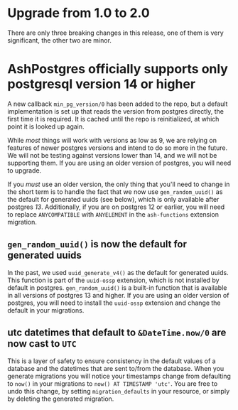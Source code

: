 # Upgrade from 1.0 to 2.0

There are only three breaking changes in this release, one of them is very significant, the other two are minor.

# AshPostgres officially supports only postgresql version 14 or higher

A new callback `min_pg_version/0` has been added to the repo, but a default implementation is set up that reads the version from postgres directly, the first time it is required. It is cached until the repo is reinitialized, at which point it is looked up again.

While _most_ things will work with versions as low as 9, we are relying on features of newer postgres versions and intend to do so more in the future. We will not be testing against versions lower than 14, and we will not be supporting them. If you are using an older version of postgres, you will need to upgrade.

If you _must_ use an older version, the only thing that you'll need to change in the short term is to handle the fact that we now use `gen_random_uuid()` as the default for generated uuids (see below), which is only available after postgres _13_. Additionally, if you are on postgres 12 or earlier, you will need to replace `ANYCOMPATIBLE` with `ANYELEMENT` in the `ash-functions` extension migration.

## `gen_random_uuid()` is now the default for generated uuids

In the past, we used `uuid_generate_v4()` as the default for generated uuids. This function is part of the `uuid-ossp` extension, which is not installed by default in postgres. `gen_random_uuid()` is a built-in function that is available in all versions of postgres 13 and higher. If you are using an older version of postgres, you will need to install the `uuid-ossp` extension and change the default in your migrations.

## utc datetimes that default to `&DateTime.now/0` are now cast to `UTC`

This is a layer of safety to ensure consistency in the default values of a database and the datetimes that are sent to/from the database. When you generate migrations you will notice your timestamps change from defaulting to `now()` in your migrations to `now() AT TIMESTAMP 'utc'`. You are free to undo this change, by setting `migration_defaults` in your resource, or simply by deleting the generated migration.
